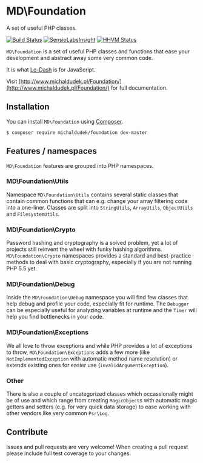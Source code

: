 MD\Foundation
============

A set of useful PHP classes.

[![Build Status](https://travis-ci.org/michaldudek/Foundation.svg?branch=master)](https://travis-ci.org/michaldudek/Foundation)
[![SensioLabsInsight](https://insight.sensiolabs.com/projects/5690ef76-b97c-4ae1-9d20-695b2840b8ae/mini.png)](https://insight.sensiolabs.com/projects/5690ef76-b97c-4ae1-9d20-695b2840b8ae)
[![HHVM Status](http://hhvm.h4cc.de/badge/michaldudek/foundation.png)](http://hhvm.h4cc.de/package/michaldudek/foundation)

`MD\Foundation` is a set of useful PHP classes and functions that ease your development and abstract away some very common code.

It is what [Lo-Dash](http://lodash.com/) is for JavaScript.

Visit [http://www.michaldudek.pl/Foundation/](http://www.michaldudek.pl/Foundation/) for full documentation.

## Installation

You can install `MD\Foundation` using [Composer](https://getcomposer.org/).

    $ composer require michaldudek/foundation dev-master

## Features / namespaces

`MD\Foundation` features are grouped into PHP namespaces.

### MD\Foundation\Utils

Namespace `MD\Foundation\Utils` contains several static classes that contain common functions that can e.g. change your array filtering code into a one-liner. Classes are split into `StringUtils`, `ArrayUtils`, `ObjectUtils` and `FilesystemUtils`.

### MD\Foundation\Crypto

Password hashing and cryptography is a solved problem, yet a lot of projects still reinvent the wheel with funky hashing algorithms. `MD\Foundation\Crypto` namespaces provides a standard and best-practice methods to deal with basic cryptography, especially if you are not running PHP 5.5 yet.

### MD\Foundation\Debug

Inside the `MD\Foundation\Debug` namespace you will find few classes that help debug and profile your code, especially fit for runtime. The `Debugger` can be especially useful for analyzing variables at runtime and the `Timer` will help you find bottlenecks in your code.

### MD\Foundation\Exceptions

We all love to throw exceptions and while PHP provides a lot of exceptions to throw, `MD\Foundation\Exceptions` adds a few more (like `NotImplementedException` with automatic method name resolution) or extends existing ones for easier use (`InvalidArgumentException`).

### Other

There is also a couple of uncategorized classes which occassionally might be of use and which range from creating `MagicObject`s with automatic magic getters and setters (e.g. for very quick data storage) to ease working with other vendors like very common `Psr\Log`.

## Contribute

Issues and pull requests are very welcome! When creating a pull request please include full test coverage to your changes.